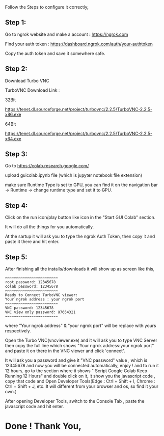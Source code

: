 Follow the Steps to configure it correctly,

## Step 1:

Go to ngrok website and make a account : https://ngrok.com

Find your auth token : https://dashboard.ngrok.com/auth/your-authtoken

Copy the auth token and save it somewhere safe.

## Step 2:

Download Turbo VNC

TurboVNC Download Link :

32Bit

https://tenet.dl.sourceforge.net/project/turbovnc/2.2.5/TurboVNC-2.2.5-x86.exe

64Bit

https://tenet.dl.sourceforge.net/project/turbovnc/2.2.5/TurboVNC-2.2.5-x64.exe

## Step 3:

Go to https://colab.research.google.com/

upload guicolab.ipynb file (which is jupyter notebook file extension)

make sure Runtime Type is set to GPU, you can find it on the navigation bar -> Runtime -> change runtime type and set it to GPU.

## Step 4:

Click on the run icon/play button like icon in the "Start GUI Colab" section.

It will do all the things for you automatically.

At the sartup it will ask you to type the ngrok Auth Token, then copy it and paste it there and hit enter.

## Step 5:
After finishing all the installs/downloads it will show up as screen like this,
```
✂️✂️✂️✂️✂️✂️✂️✂️✂️✂️✂️✂️✂️✂️✂️✂️✂️✂️✂️✂️✂️✂️✂️✂️
root password: 12345678
colab password: 12345678
✂️✂️✂️✂️✂️✂️✂️✂️✂️✂️✂️✂️✂️✂️✂️✂️✂️✂️✂️✂️✂️✂️✂️✂️
Ready to Connect TurboVNC viewer:
Your ngrok address : your ngrok port
✂️✂️✂️✂️✂️✂️✂️✂️✂️✂️✂️✂️✂️✂️✂️✂️✂️✂️✂️✂️✂️✂️✂️✂️
VNC password: 12345678
VNC view only password: 87654321
✂️✂️✂️✂️✂️✂️✂️✂️✂️✂️✂️✂️✂️✂️✂️✂️✂️✂️✂️✂️✂️✂️✂️✂️

```

where "Your ngrok address" & "your ngrok port" will be replace with yours respectively.

Open the Turbo VNC(vncviewer.exe) and it will ask you to type VNC Server then copy the full line which shows "Your ngrok address:your ngrok port" and paste it on there in the VNC viewer and click 'connect'.

It will ask you a password and give it "VNC password" value , which is 12345678 and now you will be connected automatically, enjoy ! and to run it 12 hours, go to the section where it shows " Script Google Colab Keep Running 12 Hours" and double click on it, it show you the javascript code , copy that code and Open Developer  Tools(Edge : Ctrl + Shift + I, Chrome : Ctrl + Shift + J, etc. It will different from your browser and os, so find it your own.)

After opening Developer Tools, switch to the Console Tab , paste the javascript code and hit enter.

# Done ! Thank You,